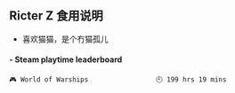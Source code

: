 ## Ricter Z 食用说明
- 喜欢猫猫，是个冇猫孤儿

<!-- steam-box start -->
#### - Steam playtime leaderboard
```text
🎮 World of Warships                 🕘 199 hrs 19 mins
```
<!-- Powered by https://github.com/YouEclipse/steam-box . -->
<!-- steam-box end -->
